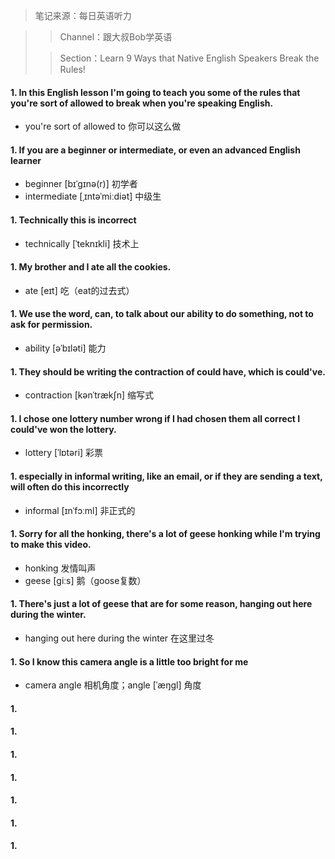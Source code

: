 > 笔记来源：每日英语听力

> > Channel：跟大叔Bob学英语
>
> > Section：Learn 9 Ways that Native English Speakers Break the Rules!

#### 1. In this English lesson I'm going to teach you some of the rules that you're sort of allowed to break when you're speaking English.

-  you're sort of allowed to 你可以这么做

#### 1. If you are a beginner or intermediate, or even an advanced English learner

- beginner [bɪˈɡɪnə(r)] 初学者
- intermediate [ˌɪntəˈmiːdiət] 中级生

#### 1. Technically this is incorrect

- technically [ˈteknɪkli] 技术上 

#### 1. My brother and I ate all the cookies.

- ate [eɪt] 吃（eat的过去式）

#### 1. We use the word, can, to talk about our ability to do something, not to ask for permission.

- ability [əˈbɪləti] 能力

#### 1. They should be writing the contraction of could have, which is could've.

- contraction [kənˈtrækʃn] 缩写式

#### 1. I chose one lottery number wrong if I had chosen them all correct I could've won the lottery.

- lottery [ˈlɒtəri] 彩票

#### 1. especially in informal writing, like an email, or if they are sending a text, will often do this incorrectly

- informal [ɪnˈfɔːml] 非正式的

#### 1. Sorry for all the honking, there's a lot of geese honking while I'm trying to make this video.

- honking 发情叫声
- geese [ɡiːs] 鹅（goose复数）

#### 1. There's just a lot of geese that are for some reason, hanging out here during the winter.

- hanging out here during the winter 在这里过冬

#### 1. So I know this camera angle is a little too bright for me

- camera angle 相机角度；angle [ˈæŋɡl] 角度

#### 1. 

#### 1. 

#### 1. 

#### 1. 

#### 1. 

#### 1. 

#### 1. 
